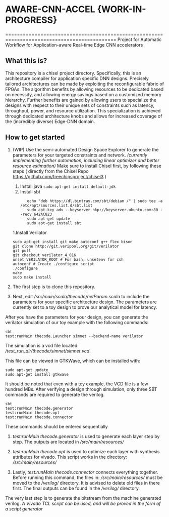 # AWARE-CNN-ACCEL {WORK-IN-PROGRESS}
============================================================================================
Project for Automatic Workflow for Application-aware Real-time Edge CNN accelerators
## What this is?
This repository is a chisel project directory. Specifically, this is an architecture compiler for application specific DNN designs. Precisely tailored architectures can be made by exploiting the reconfigurable fabric of FPGAs. The algorithm benefits by allowing resources to be dedicated based on necessity, and allowing energy savings based on a customized memory hierarchy. Further benefits are gained by allowing users to specialize the designs with respect to their unique sets of constraints such as latency, throughput, power, and resource utilization. This specialization is achieved through dedicated architecture knobs and allows for increased coverage of the (incredibly diverse) Edge-DNN domain.

## How to get started
1. (WIP) Use the semi-automated Design Space Explorer to generate the parameters for your targeted constraints and network.
    *(currently implementing further automation, including linear optimizer and better resource estimation)*
Make sure to install Chisel first, by following these steps ( directly from the Chisel Repo https://github.com/freechipsproject/chisel3 )
      1. Install java
         ```sudo apt-get install default-jdk```
      1. Install sbt
          ```
             echo "deb https://dl.bintray.com/sbt/debian /" | sudo tee -a /etc/apt/sources.list.d/sbt.list	
             sudo apt-key adv --keyserver hkp://keyserver.ubuntu.com:80 --recv 642AC823	
             sudo apt-get update	
             sudo apt-get install sbt
           ```
      1.Install Verilator
      ```
      sudo apt-get install git make autoconf g++ flex bison	
      git clone http://git.veripool.org/git/verilator	
      git pull	
      git checkout verilator_4_016	
      unset VERILATOR_ROOT # For bash, unsetenv for csh	
      autoconf # Create ./configure script	
      ./configure	
      make	
      sudo make install	
      ```
1. The first step is to clone this repository.

1. Next, edit */src/main/scala/thecode/netParam.scala* to include the parameters for your specific architecture design.
The parameters are currently set to a toy design to prove our analytical model for latency.

After you have the parameters for your design, you can generate the verilator simulation of our toy example with the following commands:
```
sbt
test:runMain thecode.Launcher simnet --backend-name verilator
```
The simulation is a vcd file located: */test_run_dir/thecode/simnet/simnet.vcd*.

This file can be viewed in GTKWave, which can be installed with:
```
sudo apt-get update
sudo apt-get install gtkwave
```
It should be noted that even with a toy example, the VCD file is a few hundred MBs.
After verifying a design through simulation, only three SBT commands are required to generate the verilog.
```
sbt
test:runMain thecode.generator
test:runMain thecode.opt
test:runMain thecode.connector
```
These commands should be entered sequentially
1. *test:runMain thecode.generator* is used to generate each layer step by step. The outputs are located in */src/main/resources/*

1. *test:runMain thecode.opt* is used to optimize each layer with synthesis attributes for vivado.
This script works in the directory: */src/main/resources/*

1. Lastly, *test:runMain thecode.connector* connects everything together.
Before running this command, the files in: */src/main/resources/* must be moved to the */verilog/* directory.
It is advised to delete old files in there first. The final outputs can be found in the */verilog/* directory.

The very last step is to generate the bitstream from the machine generated verilog.
*A Vivado TCL script can be used, and will be proved in the form of a script generator*




